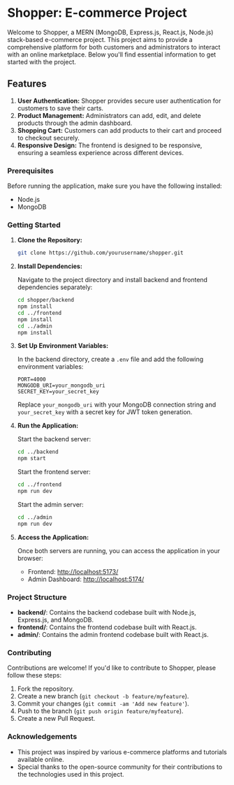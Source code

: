 # Shopper: E-commerce Project

Welcome to Shopper, a MERN (MongoDB, Express.js, React.js, Node.js) stack-based e-commerce project. This project aims to provide a comprehensive platform for both customers and administrators to interact with an online marketplace. Below you'll find essential information to get started with the project.

## Features

1. **User Authentication:** Shopper provides secure user authentication for customers to save their carts.
2. **Product Management:** Administrators can add, edit, and delete products through the admin dashboard.
3. **Shopping Cart:** Customers can add products to their cart and proceed to checkout securely.
4. **Responsive Design:** The frontend is designed to be responsive, ensuring a seamless experience across different devices.

### Prerequisites

Before running the application, make sure you have the following installed:

- Node.js
- MongoDB

### Getting Started

1. **Clone the Repository:**

   ```bash
   git clone https://github.com/yourusername/shopper.git
   ```

2. **Install Dependencies:**

   Navigate to the project directory and install backend and frontend dependencies separately:

   ```bash
   cd shopper/backend
   npm install
   cd ../frontend
   npm install
   cd ../admin
   npm install
   ```

3. **Set Up Environment Variables:**

   In the backend directory, create a `.env` file and add the following environment variables:

   ```.env
   PORT=4000
   MONGODB_URI=your_mongodb_uri
   SECRET_KEY=your_secret_key
   ```

   Replace `your_mongodb_uri` with your MongoDB connection string and `your_secret_key` with a secret key for JWT token generation.

4. **Run the Application:**

   Start the backend server:

   ```bash
   cd ../backend
   npm start
   ```

   Start the frontend server:

   ```bash
   cd ../frontend
   npm run dev
   ```

   Start the admin server:

   ```bash
   cd ../admin
   npm run dev
   ```

5. **Access the Application:**

   Once both servers are running, you can access the application in your browser:

   - Frontend: <http://localhost:5173/>
   - Admin Dashboard: <http://localhost:5174/>

### Project Structure

- **backend/**: Contains the backend codebase built with Node.js, Express.js, and MongoDB.
- **frontend/**: Contains the frontend codebase built with React.js.
- **admin/**: Contains the admin frontend codebase built with React.js.

### Contributing

Contributions are welcome! If you'd like to contribute to Shopper, please follow these steps:

1. Fork the repository.
2. Create a new branch (`git checkout -b feature/myfeature`).
3. Commit your changes (`git commit -am 'Add new feature'`).
4. Push to the branch (`git push origin feature/myfeature`).
5. Create a new Pull Request.

### Acknowledgements

- This project was inspired by various e-commerce platforms and tutorials available online.
- Special thanks to the open-source community for their contributions to the technologies used in this project.
